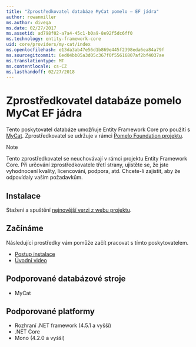 ```yaml
---
title: "Zprostředkovatel databáze MyCat pomelo – EF jádra"
author: rowanmiller
ms.author: divega
ms.date: 02/27/2017
ms.assetid: ad798f02-a7a4-45c1-b0a9-8e92f5dc6ff0
ms.technology: entity-framework-core
uid: core/providers/my-cat/index
ms.openlocfilehash: e13da3ab47e56d1b869e445f2398eda6ea84a79f
ms.sourcegitcommit: 6ed04bb05a3d05c367f0f55616807af2bf4037ae
ms.translationtype: MT
ms.contentlocale: cs-CZ
ms.lasthandoff: 02/27/2018
---
```

# <a name="pomelo-mycat-ef-core-database-provider"></a>Zprostředkovatel databáze pomelo MyCat EF jádra

Tento poskytovatel databáze umožňuje Entity Framework Core pro použití s [MyCat](https://github.com/MyCATApache/Mycat-Server). Zprostředkovatel se udržuje v rámci [Pomelo Foundation projektu](https://github.com/PomeloFoundation/Entity-Framework-Core-MyCat-Proxy).

> [!NOTE]  
> Tento zprostředkovatel se neuchovávají v rámci projektu Entity Framework Core. Při určování zprostředkovatele třetí strany, ujistěte se, že jste vyhodnocení kvality, licencování, podpora, atd. Chcete-li zajistit, aby že odpovídaly vašim požadavkům.

## <a name="install"></a>Instalace

Stažení a spuštění [nejnovější verzi z webu projektu](https://github.com/PomeloFoundation/Entity-Framework-Core-MyCat-Proxy/releases).

## <a name="get-started"></a>Začínáme

Následující prostředky vám pomůže začít pracovat s tímto poskytovatelem.
 * [Postup instalace](https://github.com/aspnet/EntityFramework.Docs/issues/252)
 * [Úvodní video](https://www.youtube.com/watch?v=q0CXfFNtMZo)

## <a name="supported-database-engines"></a>Podporované databázové stroje

* MyCat

## <a name="supported-platforms"></a>Podporované platformy

* Rozhraní .NET framework (4.5.1 a vyšší)
* .NET Core
* Mono (4.2.0 a vyšší)
